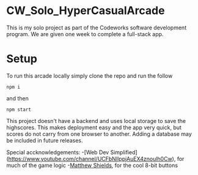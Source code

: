 # CW_Solo_HyperCasualArcade
This is my solo project as part of the Codeworks software development program. We are given one week to complete a full-stack app. 

# Setup
To run this arcade locally simply clone the repo and run the follow
```
npm i
```
and then 
```
npm start
```

This project doesn't have a backend and uses local storage to save the highscores. This makes deployment easy and the app very quick, but scores do not carry from one browser to another. Adding a database may be included in future releases.

Special accknowledgements:
-[Web Dev Simplified] (https://www.youtube.com/channel/UCFbNIlppjAuEX4znoulh0Cw), for much of the game logic
-[Matthew Shields](https://codepen.io/MatthewShields/pen/pwrXpV), for the cool 8-bit buttons
